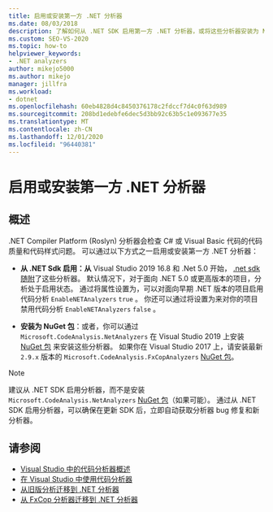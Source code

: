 ```yaml
---
title: 启用或安装第一方 .NET 分析器
ms.date: 08/03/2018
description: 了解如何从 .NET SDK 启用第一方 .NET 分析器，或将这些分析器安装为 NuGet 包。
ms.custom: SEO-VS-2020
ms.topic: how-to
helpviewer_keywords:
- .NET analyzers
author: mikejo5000
ms.author: mikejo
manager: jillfra
ms.workload:
- dotnet
ms.openlocfilehash: 60eb4828d4c8450376178c2fdccf7d4c0f63d989
ms.sourcegitcommit: 208bd1edebfe6dec5d3bb92c63b5c1e093677e35
ms.translationtype: MT
ms.contentlocale: zh-CN
ms.lasthandoff: 12/01/2020
ms.locfileid: "96440381"
---
```

# <a name="enable-or-install-first-party-net-analyzers"></a>启用或安装第一方 .NET 分析器

## <a name="overview"></a>概述

.NET Compiler Platform (Roslyn) 分析器会检查 C# 或 Visual Basic 代码的代码质量和代码样式问题。 可以通过以下方式之一启用或安装第一方 .NET 分析器：

- **从 .NET Sdk 启用：从** Visual Studio 2019 16.8 和 .Net 5.0 开始， [.net sdk 随附](/dotnet/fundamentals/code-analysis/overview)了这些分析器。 默认情况下，对于面向 .NET 5.0 或更高版本的项目，分析处于启用状态。 通过将属性设置为，可以对面向早期 .NET 版本的项目启用代码分析 `EnableNETAnalyzers` `true` 。 你还可以通过将设置为来对你的项目禁用代码分析 `EnableNETAnalyzers` `false` 。

- **安装为 NuGet 包**：或者，你可以通过 `Microsoft.CodeAnalysis.NetAnalyzers` 在 Visual Studio 2019 上安装 [NuGet 包](https://www.nuget.org/packages/Microsoft.CodeAnalysis.NetAnalyzers) 来安装这些分析器。 如果你在 Visual Studio 2017 上，请安装最新 `2.9.x` 版本的 `Microsoft.CodeAnalysis.FxCopAnalyzers` [NuGet 包](https://www.nuget.org/packages/Microsoft.CodeAnalysis.FxCopAnalyzers/)。

> [!NOTE]
> 建议从 .NET SDK 启用分析器，而不是安装 `Microsoft.CodeAnalysis.NetAnalyzers` [NuGet 包](https://www.nuget.org/packages/Microsoft.CodeAnalysis.NetAnalyzers)（如果可能）。 通过从 .NET SDK 启用分析器，可以确保在更新 SDK 后，立即自动获取分析器 bug 修复和新分析器。

## <a name="see-also"></a>请参阅

- [Visual Studio 中的代码分析器概述](roslyn-analyzers-overview.md)
- [在 Visual Studio 中使用代码分析器](use-roslyn-analyzers.md)
- [从旧版分析迁移到 .NET 分析器](migrate-from-legacy-analysis-to-net-analyzers.md)
- [从 FxCop 分析器迁移到 .NET 分析器](migrate-from-fxcop-analyzers-to-net-analyzers.md)
